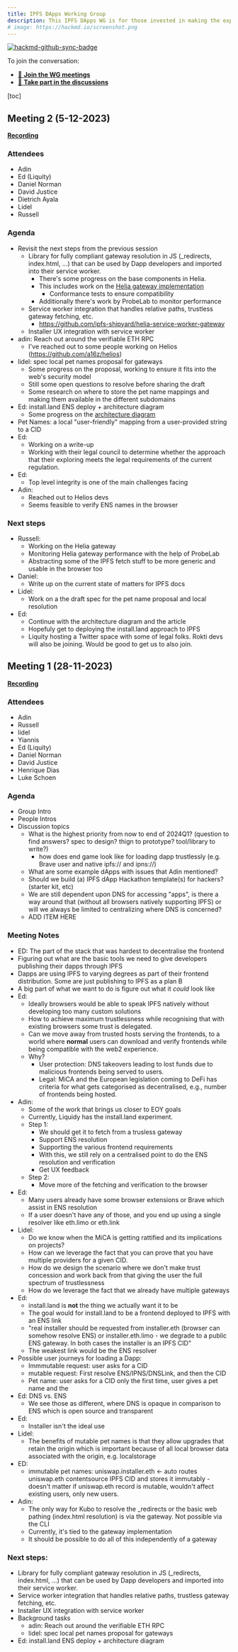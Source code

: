 ```yaml
---
title: IPFS DApps Working Group
description: This IPFS DApps WG is for those invested in making the experience of IPFS DApps better, whether via improving IPFS implementations or building other tooling. It’s a forcing function to engage on this critical topic for dapp stakeholders and to problem solve together with action.
# image: https://hackmd.io/screenshot.png
---
```


[![hackmd-github-sync-badge](https://hackmd.io/LS4eUSZXTriQ0j8UIjDl4A/badge)](https://hackmd.io/LS4eUSZXTriQ0j8UIjDl4A)


To join the conversation:
- [📆 **Join the WG meetings**](https://lu.ma/ipfs-dapps)
- [💬 **Take part in the discussions**](https://github.com/ipfs/dapps-wg/discussions)


[toc]

## Meeting 2 (5-12-2023)

[**Recording**](https://www.youtube.com/watch?v=eiGGnOdcAVs)

### Attendees
* Adin
* Ed (Liquity)
* Daniel Norman
* David Justice
* Dietrich Ayala
* Lidel
* Russell


### Agenda
- Revisit the next steps from the previous session
  - Library for fully compliant gateway resolution in JS (_redirects, index.html, ...) that can be used by Dapp developers and imported into their service worker.
    - There's some progress on the base components in Helia. 
    - This includes work on the [Helia gateway implementation](https://github.com/ipfs/helia-http-gateway/)
        - Conformance tests to ensure compatibility
    - Additionally there's work by ProbeLab to monitor performance
  - Service worker integration that handles relative paths, trustless gateway fetching, etc.
      - https://github.com/ipfs-shipyard/helia-service-worker-gateway
  - Installer UX integration with service worker
 - adin: Reach out around the verifiable ETH RPC
   - I've reached out to some people working on Helios (https://github.com/a16z/helios)
 - lidel: spec local pet names proposal for gateways
     - Some progress on the proposal, working to ensure it fits into the web's security model
     - Still some open questions to resolve before sharing the draft
     - Some research on where to store the pet name mappings and making them available in the different subdomains
  - Ed: install.land ENS deploy + architecture diagram 
      - Some progress on the [architecture diagram](https://excalidraw.com/#json=g8BJsFitQRcMOAmpKqX5p,MMwIbiLamBNPiuMwm03hjg)
- Pet Names: a local "user-friendly" mapping from a user-provided string to a CID
- Ed:
    - Working on a write-up
    - Working with their legal council to determine whether the approach that their exploring meets the legal requirements of the current regulation.
- Ed:
    - Top level integrity is one of the main challenges facing 
- Adin:
    - Reached out to Helios devs
    - Seems feasible to verify ENS names in the browser


### Next steps
- Russell:
    - Working on the Helia gateway
    - Monitoring Helia gateway performance with the help of ProbeLab
    - Abstracting some of the IPFS fetch stuff to be more generic and usable in the browser too
- Daniel: 
    - Write up on the current state of matters for IPFS docs
- Lidel:
    - Work on a the draft spec for the pet name proposal and local resolution 
- Ed:
    - Continue with the architecture diagram and the article
    - Hopefuly get to deploying the install.land approach to IPFS
    - Liquity hosting a Twitter space with some of legal folks. Rokti devs will also be joining. Would be good to get us to also join.


## Meeting 1 (28-11-2023)

[**Recording**](https://www.youtube.com/watch?v=KVYze_VqWnI)

### Attendees
* Adin
* Russell
* lidel
* Yiannis
* Ed (Liquity)
* Daniel Norman
* David Justice
* Henrique Dias
* Luke Schoen


### Agenda

- Group Intro
- People Intros
- Discussion topics
  - What is the highest priority from now to end of 2024Q1? (question to find answers? spec to design? thign to prototype? tool/library to write?)
      - how does end game look like for loading dapp trustlessly (e.g. Brave user and native ipfs:// and ipns://)
  - What are some example dApps with issues that Adin mentioned?
  - Should we build (a) IPFS dApp Hackathon template(s) for hackers? (starter kit, etc) 
  - We are still dependent upon DNS for accessing "apps", is there a way around that (without all browsers natively supporting IPFS) or will we always be limited to centralizing where DNS is concerned?
  - ADD ITEM HERE

### Meeting Notes

- ED: The part of the stack that was hardest to decentralise the frontend
- Figuring out what are the basic tools we need to give developers publishing their dapps through IPFS
- Dapps are using IPFS to varying degrees as part of their frontend distribution. Some are just publishing to IPFS as a plan B
- A big part of what we want to do is figure out what it *could* look like
- Ed: 
    - Ideally browsers would be able to speak IPFS natively without developing too many custom solutions
    - How to achieve maximum trustlessness while recognising that with existing browsers some trust is delegated. 
    - Can we move away from trusted hosts serving the frontends, to a world where **normal** users can download and verify frontends while being compatible with the web2 experience.
    - Why?
        - User protection: DNS takeovers leading to lost funds due to malicious frontends being served to users.
        - Legal: MiCA and the European legislation coming to DeFi has criteria for what gets categorised as decentralised, e.g., number of frontends being hosted.
- Adin: 
    - Some of the work that brings us closer to EOY goals
    - Currently, Liquidy has the install.land experiment.
    - Step 1: 
        - We should get it to fetch from a trusless gateway
        - Support ENS resolution
        - Supporting the various frontend requirements
        - With this, we still rely on a centralised point to do the ENS resolution and verification 
        - Get UX feedback 
    - Step 2:
        - Move more of the fetching and verification to the browser
- Ed:
    - Many users already have some browser extensions or Brave which assist in ENS resolution
    - If a user doesn't have any of those, and you end up using a single resolver like eth.limo or eth.link 
- Lidel:
    - Do we know when the MiCA is getting rattified and its implications on projects?
    - How can we leverage the fact that you can prove that you have multiple providers for a given CID. 
    - How do we design the scenario where we don't make trust concession and work back from that giving the user the full spectrum of trustlessness 
    - How do we leverage the fact that we already have multiple gateways 
- Ed: 
    - install.land is **not** the thing we actually want it to be
    - The goal would for install.land to be a frontend deployed to IPFS with an ENS link
    - "real installer should be requested from installer.eth (browser can somehow resolve ENS) or installer.eth.limo - we degrade to a public ENS gateway. In both cases the installer is an IPFS CID"
    - The weakest link would be the ENS resolver
- Possible user journeys for loading a Dapp:
    - Immmutable request: user asks for a CID
    - mutable request: First resolve ENS/IPNS/DNSLink, and then the CID
    - Pet name: user asks for a CID only the first time, user gives a pet name and the
- Ed: DNS vs. ENS
    - We see those as different, where DNS is opaque in comparison to ENS which is open source and transparent
- Ed: 
    - Installer isn't the ideal use
- Lidel:
    - The benefits of mutable pet names is that they allow upgrades that retain the origin which is important because of all local browser data associated with the origin, e.g. localstorage
-  ED: 
    - immutable pet names: uniswap.installer.eth <- auto routes uniswap.eth contentsource IPFS CID and stores it immutably - doesn't matter if uniswap.eth record is mutable, wouldn't affect existing users, only new users.
- Adin:
    - The only way for Kubo to resolve the _redirects or the basic web pathing (index.html resolution) is via the gateway. Not possible via the CLI
    - Currently, it's tied to the gateway implementation
    - It should be possible to do all of this independently of a gateway

### Next steps:
  - Library for fully compliant gateway resolution in JS (_redirects, index.html, ...) that can be used by Dapp developers and imported into their service worker.
  - Service worker integration that handles relative paths, trustless gateway fetching, etc.
  - Installer UX integration with service worker
  - Background tasks
     - adin: Reach out around the verifiable ETH RPC
     - lidel: spec local pet names proposal for gateways
  - Ed: install.land ENS deploy + architecture diagram 
